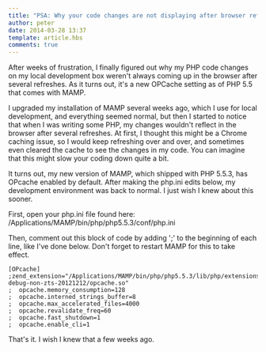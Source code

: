 ```yaml
---
title: "PSA: Why your code changes are not displaying after browser refresh"
author: peter
date: 2014-03-28 13:37
template: article.hbs
comments: true
---
```


After weeks of frustration, I finally figured out why my PHP code changes on my local development box weren't always coming up in the browser after several refreshes. As it turns out, it's a new OPCache setting as of PHP 5.5 that comes with MAMP.
<span class="more"></span>

I upgraded my installation of MAMP several weeks ago, which I use for local development, and everything seemed normal, but then I started to notice that when I was writing some PHP, my changes wouldn't reflect in the browser after several refreshes. At first, I thought this might be a Chrome caching issue, so I would keep refreshing over and over, and sometimes even cleared the cache to see the changes in my code. You can imagine that this might slow your coding down quite a bit.

It turns out, my new version of MAMP, which shipped with PHP 5.5.3, has OPcache enabled by default. After making the php.ini edits below, my development environment was back to normal. I just wish I knew about this sooner.

First, open your php.ini file found here:
/Applications/MAMP/bin/php/php5.5.3/conf/php.ini

Then, comment out this block of code by adding ';' to the beginning of each line, like I've done below. Don't forget to restart MAMP for this to take effect.

```
[OPcache]
;zend_extension="/Applications/MAMP/bin/php/php5.5.3/lib/php/extensions/no-debug-non-zts-20121212/opcache.so"
;  opcache.memory_consumption=128
;  opcache.interned_strings_buffer=8
;  opcache.max_accelerated_files=4000
;  opcache.revalidate_freq=60
;  opcache.fast_shutdown=1
;  opcache.enable_cli=1
```

That's it. I wish I knew that a few weeks ago.